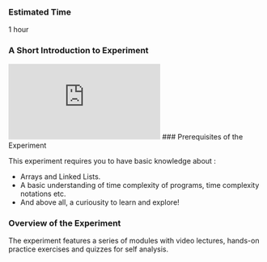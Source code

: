 ### Estimated Time

1 hour
### A Short Introduction to Experiment
<iframe src="https://www.youtube.com/embed/YGr00-NbjNk" frameborder="0" allow="autoplay; encrypted-media" allowfullscreen></iframe>
### Prerequisites of the Experiment

This experiment requires you to have basic knowledge about :

   - Arrays and Linked Lists.
   - A basic understanding of time complexity of programs, time complexity notations etc.
   - And above all, a curiousity to learn and explore!

### Overview of the Experiment

The experiment features a series of modules with video lectures, hands-on practice exercises and quizzes for self analysis.

